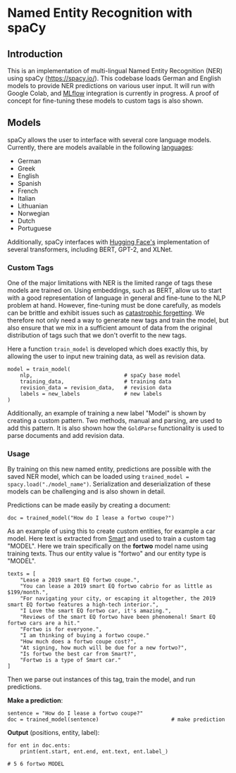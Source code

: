 # Named Entity Recognition with spaCy

## Introduction

This is an implementation of multi-lingual Named Entity Recognition (NER) using spaCy (<https://spacy.io/>). This codebase loads German and English models to provide NER predictions on various user input. It will run with Google Colab, and [MLflow](https://mlflow.org/) integration is currently in progress. A proof of concept for fine-tuning these models to custom tags is also shown. 

## Models

spaCy allows the user to interface with several core language models. Currently, there are models available in the following [languages](https://spacy.io/usage/models):

- German	
- Greek	
- English	
- Spanish	
- French	
- Italian	
- Lithuanian	
- Norwegian 
- Dutch	
- Portuguese	

Additionally, spaCy interfaces with [Hugging Face's](https://explosion.ai/blog/spacy-transformers) implementation of several transformers, including BERT, GPT-2, and XLNet. 

### Custom Tags

One of the major limitations with NER is the limited range of tags these models are trained on. Using embeddings, such as BERT, allow us to start with a good representation of language in general and fine-tune to the NLP problem at hand. However, fine-tuning must be done carefully, as models can be brittle and exhibit issues such as [catastrophic forgetting](https://explosion.ai/blog/pseudo-rehearsal-catastrophic-forgetting). We therefore not only need a way to generate new tags and train the model, but also ensure that we mix in a sufficient amount of data from the original distribution of tags such that we don't overfit to the new tags. 

Here a function `train_model` is developed which does exactly this, by allowing the user to input new training data, as well as revision data. 

```
model = train_model(
    nlp,                             # spaCy base model
    training_data,                   # training data
    revision_data = revision_data,   # revision data 
    labels = new_labels              # new labels
)
```

Additionally, an example of training a new label "Model" is shown by creating a custom pattern. Two methods, manual and parsing, are used to add this pattern. It is also shown how the `GoldParse` functionality is used to parse documents and add revision data. 

### Usage

By training on this new named entity, predictions are possible with the saved NER model, which can be loaded using `trained_model = spacy.load("./model_name")`. Serialization and deserialization of these models can be challenging and is also shown in detail. 

Predictions can be made easily by creating a document:
```
doc = trained_model("How do I lease a fortwo coupe?")
```

As an example of using this to create custom entities, for example a car model. Here text is extracted from [Smart](https://www.smartusa.com/) and used to train a custom tag "MODEL". Here we train specifically on the **fortwo** model name using training texts. Thus our entity value is "fortwo" and our entity type is "MODEL".

```
texts = [
    "Lease a 2019 smart EQ fortwo coupe.",
    "You can lease a 2019 smart EQ fortwo cabrio for as little as $199/month.",
    "For navigating your city, or escaping it altogether, the 2019 smart EQ fortwo features a high-tech interior.",
    "I Love the smart EQ fortwo car, it's amazing.",
    "Reviews of the smart EQ fortwo have been phenomenal! Smart EQ fortwo cars are a hit."
    "Fortwo is for everyone.",
    "I am thinking of buying a fortwo coupe."
    "How much does a fortwo coupe cost?",
    "At signing, how much will be due for a new fortwo?",
    "Is fortwo the best car from Smart?",
    "Fortwo is a type of Smart car."  
]
```

Then we parse out instances of this tag, train the model, and run predictions. 

**Make a prediction**:
```
sentence = "How do I lease a fortwo coupe?" 
doc = trained_model(sentence)                       # make prediction
```

**Output** (positions, entity, label):
```
for ent in doc.ents:
    print(ent.start, ent.end, ent.text, ent.label_)

# 5 6 fortwo MODEL
```


